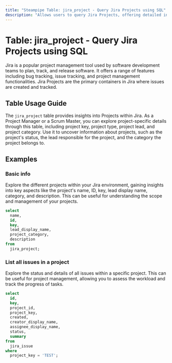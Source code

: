 ```yaml
---
title: "Steampipe Table: jira_project - Query Jira Projects using SQL"
description: "Allows users to query Jira Projects, offering detailed insights into project-specific information such as project key, project type, project lead, and project category."
---
```


# Table: jira_project - Query Jira Projects using SQL

Jira is a popular project management tool used by software development teams to plan, track, and release software. It offers a range of features including bug tracking, issue tracking, and project management functionalities. Jira Projects are the primary containers in Jira where issues are created and tracked.

## Table Usage Guide

The `jira_project` table provides insights into Projects within Jira. As a Project Manager or a Scrum Master, you can explore project-specific details through this table, including project key, project type, project lead, and project category. Use it to uncover information about projects, such as the project's status, the lead responsible for the project, and the category the project belongs to.

## Examples

### Basic info
Explore the different projects within your Jira environment, gaining insights into key aspects like the project's name, ID, key, lead display name, category, and description. This can be useful for understanding the scope and management of your projects.

```sql
select
  name,
  id,
  key,
  lead_display_name,
  project_category,
  description
from
  jira_project;
```

### List all issues in a project
Explore the status and details of all issues within a specific project. This can be useful for project management, allowing you to assess the workload and track the progress of tasks.

```sql
select
  id,
  key,
  project_id,
  project_key,
  created,
  creator_display_name,
  assignee_display_name,
  status,
  summary
from
  jira_issue
where
  project_key = 'TEST';
```
